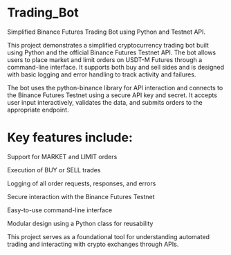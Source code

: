 # Trading_Bot
Simplified Binance Futures Trading Bot using Python and Testnet API.

This project demonstrates a simplified cryptocurrency trading bot built using Python and the official Binance Futures Testnet API. The bot allows users to place market and limit orders on USDT-M Futures through a command-line interface. It supports both buy and sell sides and is designed with basic logging and error handling to track activity and failures.

The bot uses the python-binance library for API interaction and connects to the Binance Futures Testnet using a secure API key and secret. It accepts user input interactively, validates the data, and submits orders to the appropriate endpoint.

# Key features include:

Support for MARKET and LIMIT orders

Execution of BUY or SELL trades

Logging of all order requests, responses, and errors

Secure interaction with the Binance Futures Testnet

Easy-to-use command-line interface

Modular design using a Python class for reusability

This project serves as a foundational tool for understanding automated trading and interacting with crypto exchanges through APIs.

